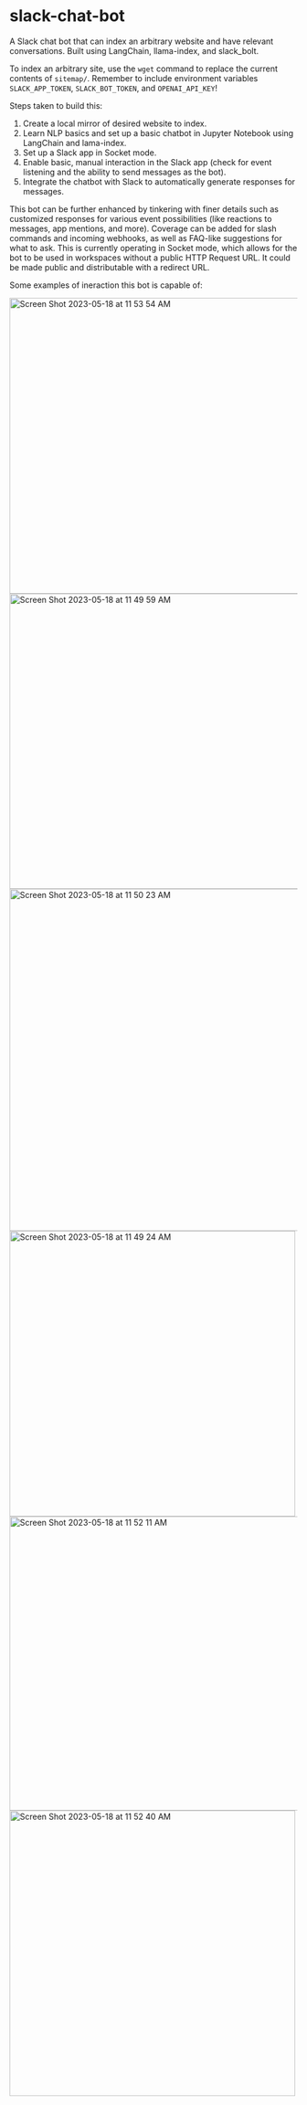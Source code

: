 # slack-chat-bot
A Slack chat bot that can index an arbitrary website and have relevant conversations. Built using LangChain, llama-index, and slack_bolt. 

To index an arbitrary site, use the `wget` command to replace the current contents of `sitemap/`. 
Remember to include environment variables `SLACK_APP_TOKEN`, `SLACK_BOT_TOKEN`, and `OPENAI_API_KEY`! 

Steps taken to build this:
1. Create a local mirror of desired website to index. 
2. Learn NLP basics and set up a basic chatbot in Jupyter Notebook using LangChain and lama-index. 
3. Set up a Slack app in Socket mode. 
4. Enable basic, manual interaction in the Slack app (check for event listening and the ability to send messages as the bot).
5. Integrate the chatbot with Slack to automatically generate responses for messages. 

This bot can be further enhanced by tinkering with finer details such as customized responses for various event possibilities (like reactions to messages, app mentions, and more). Coverage can be added for slash commands and incoming webhooks, as well as FAQ-like suggestions for what to ask. This is currently operating in Socket mode, which allows for the bot to be used in workspaces without a public HTTP Request URL. It could be made public and distributable with a redirect URL. 

Some examples of ineraction this bot is capable of: 

<img width="518" alt="Screen Shot 2023-05-18 at 11 53 54 AM" src="https://github.com/snpal/slack-chat-bot/assets/31996868/1d404bc4-7f53-47e4-ba77-824d676a4898">

<img width="517" alt="Screen Shot 2023-05-18 at 11 49 59 AM" src="https://github.com/snpal/slack-chat-bot/assets/31996868/1c0d0c9c-b957-4785-8ca7-3cefdb5563b9">

<img width="599" alt="Screen Shot 2023-05-18 at 11 50 23 AM" src="https://github.com/snpal/slack-chat-bot/assets/31996868/9cfdfe7c-433d-4a57-a35d-f507ee16093b">

<img width="500" alt="Screen Shot 2023-05-18 at 11 49 24 AM" src="https://github.com/snpal/slack-chat-bot/assets/31996868/8ccdeb2a-498d-4ab0-badd-3820a92e023b">

<img width="515" alt="Screen Shot 2023-05-18 at 11 52 11 AM" src="https://github.com/snpal/slack-chat-bot/assets/31996868/578a86f8-e66a-4736-bab7-0013efebf958">

<img width="500" alt="Screen Shot 2023-05-18 at 11 52 40 AM" src="https://github.com/snpal/slack-chat-bot/assets/31996868/3d6f6995-7c8a-42e0-9f8a-e373424164ef">
